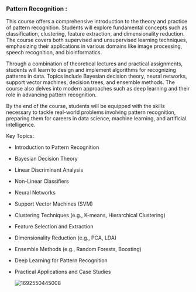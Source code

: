 ### Pattern Recognition :

This course offers a comprehensive introduction to the theory and practice of pattern recognition. Students will explore fundamental concepts such as classification, clustering, feature extraction, and dimensionality reduction. The course covers both supervised and unsupervised learning techniques, emphasizing their applications in various domains like image processing, speech recognition, and bioinformatics.

Through a combination of theoretical lectures and practical assignments, students will learn to design and implement algorithms for recognizing patterns in data. Topics include Bayesian decision theory, neural networks, support vector machines, decision trees, and ensemble methods. The course also delves into modern approaches such as deep learning and their role in advancing pattern recognition.

By the end of the course, students will be equipped with the skills necessary to tackle real-world problems involving pattern recognition, preparing them for careers in data science, machine learning, and artificial intelligence.

Key Topics:

- Introduction to Pattern Recognition
- Bayesian Decision Theory
- Linear Discriminant Analysis
- Non-Linear Classifiers
- Neural Networks
- Support Vector Machines (SVM)
- Clustering Techniques (e.g., K-means, Hierarchical Clustering)
- Feature Selection and Extraction
- Dimensionality Reduction (e.g., PCA, LDA)
- Ensemble Methods (e.g., Random Forests, Boosting)
- Deep Learning for Pattern Recognition
- Practical Applications and Case Studies

  ![1692550445008](https://github.com/user-attachments/assets/6c0fe1bb-8ab5-4be8-8bd2-2f56e118a67d)
